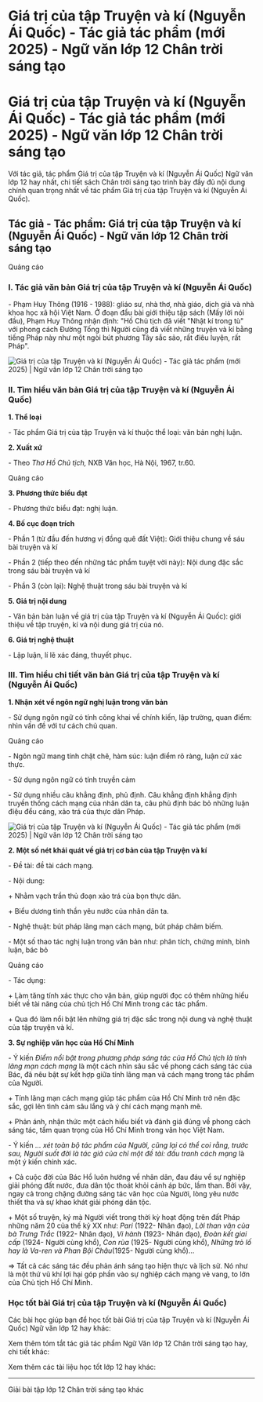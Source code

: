 # Giá trị của tập Truyện và kí (Nguyễn Ái Quốc) - Tác giả tác phẩm (mới 2025) - Ngữ văn lớp 12 Chân trời sáng tạo

# Giá trị của tập Truyện và kí (Nguyễn Ái Quốc) - Tác giả tác phẩm (mới 2025) - Ngữ văn lớp 12 Chân trời sáng tạo

Với tác giả, tác phẩm Giá trị của tập Truyện và kí (Nguyễn Ái Quốc) Ngữ văn lớp 12 hay nhất, chi tiết sách Chân trời sáng tạo trình bày đầy đủ nội dung chính quan trọng nhất về tác phẩm Giá trị của tập Truyện và kí (Nguyễn Ái Quốc).

## Tác giả - Tác phẩm: Giá trị của tập Truyện và kí (Nguyễn Ái Quốc) - Ngữ văn lớp 12 Chân trời sáng tạo

Quảng cáo

### **I. Tác giả văn bản Giá trị của tập Truyện và kí (Nguyễn Ái Quốc)**

\- Phạm Huy Thông (1916 - 1988): gliáo sư, nhà thơ, nhà giáo, dịch giả và nhà khoa học xã hội Việt Nam. Ở đoạn đẩu bài giới thiệu tập sách (Mấy lời nói đầu), Phạm Huy Thông nhận định: "Hồ Chủ tịch đă viết "Nhật kí trong tù" với phong cách Đường Tống thì Người cũng đã viết những truyện và kí bằng tiếng Pháp này như một ngòi bút phương Tây sắc sảo, rất điêu luyện, rất Pháp".

![Giá trị của tập Truyện và kí \(Nguyễn Ái Quốc\) - Tác giả tác phẩm \(mới 2025\) | Ngữ văn lớp 12 Chân trời sáng tạo](https://vietjack.com/soan-van-lop-12-ct/images/tac-gia-tac-pham-gia-tri-cua-tap-truyen-va-ki-236228.PNG)

### **II. Tìm hiểu văn bản Giá trị của tập Truyện và kí (Nguyễn Ái Quốc)**

**1\. Thể loại**

\- Tác phẩm Giá trị của tập Truyện và kí thuộc thể loại: văn bản nghị luận.

**2\. Xuất xứ**

\- Theo _Thơ Hồ Chủ tịch,_ NXB Văn học, Hà Nội, 1967, tr.60.

Quảng cáo

**3\. Phương thức biểu đạt**

\- Phương thức biểu đạt: nghị luận.

**4\. Bố cục đoạn trích**

\- Phần 1 (từ đầu đến hương vị đồng quê đất Việt): Giới thiệu chung về sáu bài truyện và kí

\- Phần 2 (tiếp theo đến những tác phẩm tuyệt vời này): Nội dung đặc sắc trong sáu bài truyện và kí

\- Phần 3 (còn lại): Nghệ thuật trong sáu bài truyện và kí

**5\. Giá trị nội dung**

\- Văn bản bàn luận về giá trị của tập Truyện và kí (Nguyễn Ái Quốc): giới thiệu về tập truyện, kí và nội dung giá trị của nó.

**6\. Giá trị nghệ thuật**

\- Lập luận, lí lẽ xác đáng, thuyết phục.

### **III. Tìm hiểu chi tiết văn bản Giá trị của tập Truyện và kí (Nguyễn Ái Quốc)**

**1\. Nhận xét về ngôn ngữ nghị luận trong văn bản**

\- Sử dụng ngôn ngữ có tính công khai về chính kiến, lập trường, quan điểm: nhìn vấn đề với tư cách chủ quan.

Quảng cáo

\- Ngôn ngữ mang tính chặt chẽ, hàm súc: luận điểm rõ ràng, luận cứ xác thực.

\- Sử dụng ngôn ngữ có tính truyền cảm

\- Sử dụng nhiều câu khẳng định, phủ định. Câu khẳng định khẳng định truyền thống cách mạng của nhân dân ta, câu phủ định bác bỏ những luận điệu đểu cáng, xảo trá của thực dân Pháp.

![Giá trị của tập Truyện và kí \(Nguyễn Ái Quốc\) - Tác giả tác phẩm \(mới 2025\) | Ngữ văn lớp 12 Chân trời sáng tạo](https://vietjack.com/soan-van-lop-12-ct/images/tac-gia-tac-pham-gia-tri-cua-tap-truyen-va-ki-236229.PNG)

**2\. Một số nét khái quát về giá trị cơ bản của tập Truyện và kí**

\- Đề tài: đề tài cách mạng.

\- Nội dung:

\+ Nhằm vạch trần thủ đoạn xảo trá của bọn thực dân.

\+ Biểu dương tinh thần yêu nước của nhân dân ta.

\- Nghệ thuật: bút pháp lãng mạn cách mạng, bút pháp châm biếm.

\- Một số thao tác nghị luận trong văn bản như: phân tích, chứng minh, bình luận, bác bỏ

Quảng cáo

\- Tác dụng:

\+ Làm tăng tính xác thực cho văn bản, giúp người đọc có thêm những hiểu biết về tài năng của chủ tịch Hồ Chí Minh trong các tác phẩm.

\+ Qua đó làm nổi bật lên những giá trị đặc sắc trong nội dung và nghệ thuật của tập truyện và kí.

**3\. Sự nghiệp văn học của Hồ Chí Minh**

\- Ý kiến _Điểm nổi bật trong phương pháp sáng tác của Hồ Chủ tịch là tính lãng mạn cách mạng_ là một cách nhìn sâu sắc về phong cách sáng tác của Bác, đã nêu bật sự kết hợp giữa tính lãng mạn và cách mạng trong tác phẩm của Người.

\+ Tính lãng mạn cách mạng giúp tác phẩm của Hồ Chí Minh trở nên đặc sắc, gợi lên tình cảm sâu lắng và ý chí cách mạng mạnh mẽ.

\+ Phản ánh, nhận thức một cách hiểu biết và đánh giá đúng về phong cách sáng tác, tầm quan trọng của Hồ Chí Minh trong văn học Việt Nam.

\- Ý kiến _... xét toàn bộ tác phẩm của Người, cũng lại có thể coi rằng, trước sau, Người suốt đời là tác giả của chỉ một đề tài: đấu tranh cách mạng_ là một ý kiến chính xác.

\+ Cả cuộc đời của Bác Hồ luôn hướng về nhân dân, đau đáu về sự nghiệp giải phóng đất nước, đưa dân tộc thoát khỏi cảnh áp bức, lầm than. Bởi vậy, ngay cả trong chặng đường sáng tác văn học của Người, lòng yêu nước thiết tha và sự khao khát giải phóng dân tộc.

\+ Một số truyện, ký mà Người viết trong thời kỳ hoạt động trên đất Pháp những năm 20 của thế kỷ XX như: _Pari_ (1922- Nhân đạo), _Lời than vãn của bà Trưng Trắc_ (1922- Nhân đạo), _Vi hành_ (1923- Nhân đạo), _Đoàn kết giai cấp_ (1924- Người cùng khổ), _Con rùa_ (1925- Người cùng khổ), _Những trò lố hay là Va-ren và Phan Bội Châu_(1925- Người cùng khổ)…

=> Tất cả các sáng tác đều phản ánh sáng tạo hiện thực và lịch sử. Nó như là một thứ vũ khí lợi hại góp phần vào sự nghiệp cách mạng vẻ vang, to lớn của Chủ tịch Hồ Chí Minh.

### **Học tốt bài Giá trị của tập Truyện và kí (Nguyễn Ái Quốc)**

Các bài học giúp bạn để học tốt bài Giá trị của tập Truyện và kí (Nguyễn Ái Quốc) Ngữ văn lớp 12 hay khác:

Xem thêm tóm tắt tác giả tác phẩm Ngữ Văn lớp 12 Chân trời sáng tạo hay, chi tiết khác:

Xem thêm các tài liệu học tốt lớp 12 hay khác:

* * *

Giải bài tập lớp 12 Chân trời sáng tạo khác
